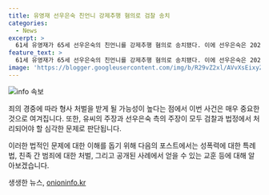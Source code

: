 ```yaml
---
title: 유영재 선우은숙 친언니 강제추행 혐의로 검찰 송치
categories:
  - News
excerpt: >
  61세 유영재가 65세 선우은숙의 친언니를 강제추행 혐의로 송치됐다. 이에 선우은숙은 2023년부터 5회에 걸쳐 친언니에 대한 강제추행을 고소했고, 혼인 취소소송도 제기했다. 유영재는 사실혼을 숨기고 선우은숙과 결혼한 사실이 발각됐으며, 이에 대해 법적 다툼을 예고했다.
feature_text: >
  61세 유영재가 65세 선우은숙의 친언니를 강제추행 혐의로 송치됐다. 이에 선우은숙은 2023년부터 5회에 걸쳐 친언니에 대한 강제추행을 고소했고, 혼인 취소소송도 제기했다. 유영재는 사실혼을 숨기고 선우은숙과 결혼한 사실이 발각됐으며, 이에 대해 법적 다툼을 예고했다.
image: 'https://blogger.googleusercontent.com/img/b/R29vZ2xl/AVvXsEixyZcFfHzMRdzZMjFBmAUKJYCLCGyLL1o632UiGVXcaFdKo_bkvkuCioo0uUKlGfBVcT3P84aROyZIXSBEx3Aw5nCQ3pTgDom1WDC4m8eifvWiAmWEEVb4x6G_l8C0QH225ldMjyaFvpxGEBGNO37VmDTDMHGhJPq73UglMfDca1-0aw/s1600/blogspot.png'
---
```


<p><img src="https://blogger.googleusercontent.com/img/b/R29vZ2xl/AVvXsEixyZcFfHzMRdzZMjFBmAUKJYCLCGyLL1o632UiGVXcaFdKo_bkvkuCioo0uUKlGfBVcT3P84aROyZIXSBEx3Aw5nCQ3pTgDom1WDC4m8eifvWiAmWEEVb4x6G_l8C0QH225ldMjyaFvpxGEBGNO37VmDTDMHGhJPq73UglMfDca1-0aw/s1600/blogspot.png" alt="info 속보" /></p>

<p>죄의 경중에 따라 형사 처벌을 받게 될 가능성이 높다는 점에서 이번 사건은 매우 중요한 것으로 여겨집니다. 또한, 유씨의 주장과 선우은숙 측의 주장이 모두 검찰과 법정에서 처리되어야 할 심각한 문제로 판단됩니다. </p>

<p>이러한 법적인 문제에 대한 이해를 돕기 위해 다음의 포스트에서는 성폭력에 대한 특례법, 친족 간 범죄에 대한 처벌, 그리고 공개된 사례에서 얻을 수 있는 교훈 등에 대해 알아보겠습니다.</p>
생생한 뉴스, <a href="https://onioninfo.kr" rel="dofollow">onioninfo.kr</a>


